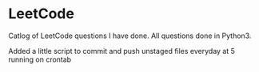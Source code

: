 # LeetCode
Catlog of LeetCode questions I have done. 
All questions done in Python3.

Added a little script to commit and push unstaged files everyday at 5 running on crontab
